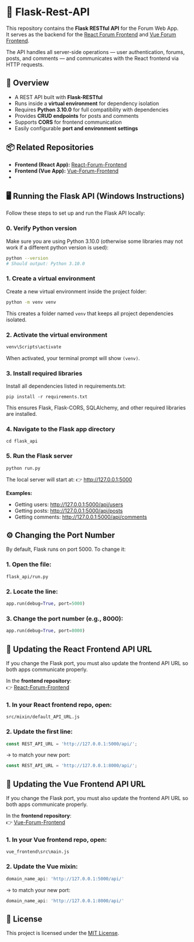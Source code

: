 # 🧩 Flask-Rest-API

This repository contains the **Flask RESTful API** for the Forum Web App.  
It serves as the backend for the [React Forum Frontend](https://github.com/banfstory/React-Forum-Frontend) and [Vue Forum Frontend](https://github.com/banfstory/Vue-Forum-Frontend).

The API handles all server-side operations — user authentication, forums, posts, and comments — and communicates with the React frontend via HTTP requests.

## 🚀 Overview

- A REST API built with **Flask-RESTful**
- Runs inside a **virtual environment** for dependency isolation
- Requires **Python 3.10.0** for full compatibility with dependencies
- Provides **CRUD endpoints** for posts and comments
- Supports **CORS** for frontend communication
- Easily configurable **port and environment settings**

## 📦 Related Repositories

- **Frontend (React App):** [React-Forum-Frontend](https://github.com/banfstory/React-Forum-Frontend)
- **Frontend (Vue App):** [Vue-Forum-Frontend](https://github.com/banfstory/Vue-Forum-Frontend)
- 
## 🖥️ Running the Flask API (Windows Instructions)

Follow these steps to set up and run the Flask API locally:

### 0. Verify Python version
Make sure you are using Python 3.10.0 (otherwise some libraries may not work if a different python version is used):
```bash
python --version
# Should output: Python 3.10.0
```

### 1. Create a virtual environment
Create a new virtual environment inside the project folder:
```bash
python -m venv venv
```
This creates a folder named `venv` that keeps all project dependencies isolated.

### 2. Activate the virtual environment
```bash
venv\Scripts\activate
```
When activated, your terminal prompt will show `(venv)`.

### 3. Install required libraries
Install all dependencies listed in requirements.txt:
```
pip install -r requirements.txt
```
This ensures Flask, Flask-CORS, SQLAlchemy, and other required libraries are installed.

### 4. Navigate to the Flask app directory
```
cd flask_api
```

### 5. Run the Flask server
```
python run.py
```
The local server will start at:
👉 http://127.0.0.1:5000

**Examples:**
- Getting users: http://127.0.0.1:5000/api/users
- Getting posts: http://127.0.0.1:5000/api/posts
- Getting comments: http://127.0.0.1:5000/api/comments

## ⚙️ Changing the Port Number
By default, Flask runs on port 5000.
To change it:
### 1. Open the file:
```
flask_api/run.py
```
### 2. Locate the line:
```python
app.run(debug=True, port=5000)
```

### 3. Change the port number (e.g., 8000):
```python
app.run(debug=True, port=8000)
```

## 🔗 Updating the React Frontend API URL
If you change the Flask port, you must also update the frontend API URL so both apps communicate properly.

In the **frontend repository**:  
👉 [React-Forum-Frontend](https://github.com/banfstory/React-Forum-Frontend)

### 1. In your React frontend repo, open:
```
src/mixin/default_API_URL.js
```
### 2. Update the first line:
```javascript
const REST_API_URL = 'http://127.0.0.1:5000/api/';
```
→ to match your new port:
```javascript
const REST_API_URL = 'http://127.0.0.1:8000/api/';
```

## 🔗 Updating the Vue Frontend API URL
If you change the Flask port, you must also update the frontend API URL so both apps communicate properly.

In the **frontend repository**:  
👉 [Vue-Forum-Frontend](https://github.com/banfstory/Vue-Forum-Frontend)

### 1. In your Vue frontend repo, open:
```
vue_frontend\src\main.js
```
### 2. Update the Vue mixin:
```javascript
domain_name_api: 'http://127.0.0.1:5000/api/'
```
→ to match your new port:
```javascript
domain_name_api: 'http://127.0.0.1:8000/api/'
```

## 📜 License
This project is licensed under the [MIT License](https://github.com/banfstory/Flask-Rest-API/blob/main/LICENSE).
